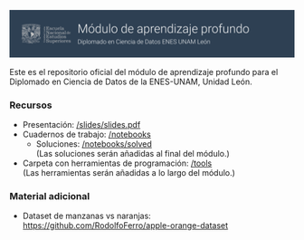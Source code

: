 ![banner](banner.png)

Este es el repositorio oficial del módulo de aprendizaje profundo para el Diplomado en Ciencia de Datos de la ENES-UNAM, Unidad León.

### Recursos

- Presentación: [/slides/slides.pdf](/slides/slides.pdf)
- Cuadernos de trabajo: [/notebooks](/notebooks)
    - Soluciones: [/notebooks/solved](/notebooks/solved) <br>(Las soluciones serán añadidas al final del módulo.)
- Carpeta con herramientas de programación: [/tools](/tools) <br>(Las herramientas serán añadidas a lo largo del módulo.)


### Material adicional

- Dataset de manzanas vs naranjas: https://github.com/RodolfoFerro/apple-orange-dataset
